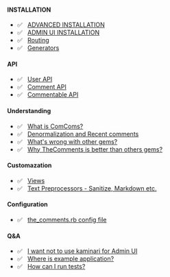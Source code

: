 #### INSTALLATION
* :white_check_mark: &nbsp; [ADVANCED INSTALLATION](advanced_installation.md)
* :white_check_mark: &nbsp; [ADMIN UI INSTALLATION](admin_ui_installation.md)
* :white_check_mark: &nbsp; [Routing](routes.md)
* :white_check_mark: &nbsp; [Generators](generators.md)

#### API
* :white_check_mark: &nbsp; [User API](user_api.md)
* :white_check_mark: &nbsp; [Comment API](comment_api.md)
* :white_check_mark: &nbsp; [Commentable API](commentable_api.md)

#### Understanding
* :white_check_mark: &nbsp; [What is ComComs?](what_is_comcoms.md)
* :white_check_mark: &nbsp; [Denormalization and Recent comments](denormalization_and_recent_comments.md)
* :white_check_mark: &nbsp; [What's wrong with other gems?](whats_wrong_with_other_gems.md)
* :white_check_mark: &nbsp; [Why TheComments is better than others gems?](whats_wrong_with_other_gems.md#why-thecomments-is-better-than-others-gems)

#### Customazation
* :white_check_mark: &nbsp; [Views](customazation_of_views.md)
* :white_check_mark: &nbsp; [Text Preprocessors - Sanitize, Markdown etc.](content_preprocessors.md)

#### Configuration
* :white_check_mark: &nbsp; [the_comments.rb config file](config_file.md)

#### Q&A
* :white_check_mark: &nbsp; [I want not to use kaminari for Admin UI](pagination.md)
* :white_check_mark: &nbsp; [Where is example application?](where_is_example_application.md)
* :white_check_mark: &nbsp; [How can I run tests?](where_is_example_application.md#run-tests)

